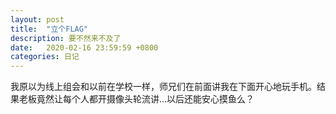 ```yaml
---
layout: post
title:  "立个FLAG"
description: 要不然来不及了
date:   2020-02-16 23:59:59 +0800
categories: 日记
---
```

我原以为线上组会和以前在学校一样，师兄们在前面讲我在下面开心地玩手机。结果老板竟然让每个人都开摄像头轮流讲...以后还能安心摸鱼么？